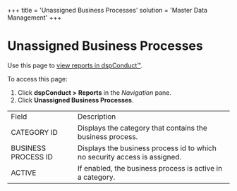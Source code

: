 +++
title = 'Unassigned Business Processes'
solution = 'Master Data Management'
+++

# Unassigned Business Processes

<div class="use">

Use this page to [view reports in
dspConduct™](../Use_Cases/View_Reports_in_dspConduct).

</div>

To access this page:

1.  Click <span style="font-weight: bold;">dspConduct \>
    </span>**Reports** in the *Navigation* pane.
2.  Click **Unassigned Business
Processes**.

|                     |                                                                           |
| ------------------- | ------------------------------------------------------------------------- |
| Field               | Description                                                               |
| CATEGORY ID         | Displays the category that contains the business process.                 |
| BUSINESS PROCESS ID | Displays the business process id to which no security access is assigned. |
| ACTIVE              | If enabled, the business process is active in a category.                 |
